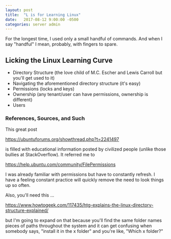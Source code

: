 ```yaml
---
layout: post
title:  "L is for Learning Linux"
date:   2017-08-12 9:00:00 -0500
categories: server admin
---
```

For the longest time, I used only a small handful of commands. And when I say "handful" I mean, probably, with fingers to spare.

## Licking the Linux Learning Curve
* Directory Structure (the love child of M.C. Escher and Lewis Carroll but you'll get used to it)
* Navigating the aforementioned directory structure (it's easy)
* Permissions (locks and keys)
* Ownership (any tenant/user can have permissions, ownership is different)
* Users

### References, Sources, and Such

This great post

https://ubuntuforums.org/showthread.php?t=2241497

is filled with educational information posted by civilized people (unlike those bullies at StackOverflow). It referred me to

https://help.ubuntu.com/community/FilePermissions

I was already familiar with permissions but have to constantly refresh. I have a feeling constant practice will quickly remove the need to look things up so often.

Also, you'll need this ... 

https://www.howtogeek.com/117435/htg-explains-the-linux-directory-structure-explained/

but I'm going to expand on that because you'll find the same folder names pieces of paths throughout the system and it can get confusing when somebody says, "install it in the x folder" and you're like, "Which x folder?"